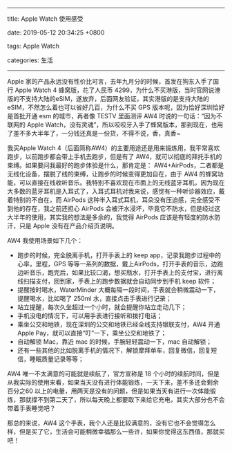 
---

title: Apple Watch 使用感受

date: 2019-05-12 20:34:25 +0800

tags: Apple Watch

categories: 生活

---

Apple 家的产品永远没有性价比可言，去年九月分的时候，首发在狗东入手了国行 Apple Watch 4 蜂窝版，花了人民币 4299，为什么不买港版，当时官网说港版的不支持大陆的eSIM，遂放弃，后面网友验证，其实港版的是支持大陆的eSIM，不然怎么着也可以省好几百，为什么不买 GPS 版本呢，因为恰好深圳恰好是首批开通 esm 的城市，再者像 TESTV 里面测评 AW4 时说的一句话：“因为不联网的 Apple Watch，没有灵魂”，所以咬咬牙入手了蜂窝版本，那到现在，也用了差不多大半年了，一分钱还真是一份货，不得不说，香，真香~

<!--more-->

我买Apple Watch 4（后面简称AW4）的主要用途还是用来锻炼用，我平常喜欢跑步，以前跑步都会带上手机去跑步，但是有了 AW4，就可以彻底的拜托手机的束缚。如果要问我最好的跑步体验是什么，那肯定是： AW4+AirPods，二者都是无线化设备，摆脱了线的束缚，让跑步的时候变得更加自在，由于 AW4 的蜂窝功能，可以直接在线收听音乐。我特别不喜欢现在市面上的无线蓝牙耳机，因为现在大多数的蓝牙耳机是入耳式了，入耳式耳机对我来说，感觉有一种听诊器效应，戴着特别的不自在，而 AirPods 这种半入耳式耳机，耳朵没有压迫感，完全感受不到他的存在，我之前还担心 AirPods 会被汗水浸坏，毕竟它不防水，但是经过这大半年的使用，其实我的想法是多余的，我觉得 AirPods 应该是有轻度的防水防汗，只是 Apple 没有在产品介绍页说明。

AW4 我使用场景如下几个：

- 跑步的时候，完全脱离手机，打开手表上的 keep app，记录我跑步过程中的心率，里程，GPS 等等一系列的数据，戴上AirPods，打开手表的音乐，边跑边听音乐，跑完后，如果比较口渴，想买瓶水，打开手表上的支付宝，进行离线扫描支付，回到家，手表上的跑步数据就会自动同步到手机 keep 软件；
- 提醒按时喝水，WaterMinder 大概每隔一段时间，手表就会稍微震动一下，提醒喝水，比如喝了 250ml 水，直接点击手表进行记录；
- 站立提醒，每次久坐超过一个小时，就会提醒你站立走动几下；
- 手机没电的情况下，可以用手表进行接听和拨打电话；
- 乘坐公交和地铁，现在深圳的公交和地铁已经全线支持银联支付，AW4 开通 Apple Pay，就可以直接“叮”一下，乘坐公交和地铁了；
- 自动解锁 Mac，靠近 mac 的时候，手腕轻轻震动一下，mac 自动解锁；
- 还有一些其他的比如脱离手机的情况下，解锁摩拜单车，回复微信，回复短信，睡眠质量记录等等；

AW4 唯一不太满意的可能就是续航了，官方宣称是 18 个小时的续航时间，但是从我实际的使用来看，如果当天没有进行体能锻炼，一天下来，差不多还会剩余 百分之60 以上的电量，用两天是没有的问题，但是如果当天有进行一次体能锻炼，那就撑不到第二天了，所以每天晚上都要取下来给它充电，其实大部分也不会带着手表睡觉吧？

那总的来说，AW4 这个手表，我个人还是比较满意的，没有它也不会觉得怎么样，但是买了它，生活会可能稍微幸福那么一些许，如果你觉得这东西值，那就买吧！


